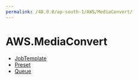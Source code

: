 ```yaml
---
permalink: /48.0.0/ap-south-1/AWS/MediaConvert/
---
```


# AWS.MediaConvert



* [JobTemplate](JobTemplate.md)
* [Preset](Preset.md)
* [Queue](Queue.md)